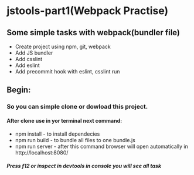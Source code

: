 # jstools-part1(Webpack Practise)
## Some simple tasks with webpack(bundler file)
* Create project using npm, git, webpack
* Add JS bundler
* Add csslint
* Add eslint
* Add precommit hook with eslint, csslint run
## Begin:
### So you can simple clone or dowload this project.
#### After clone use in yor terminal next command:
* npm install - to install dependecies
* npm run build - to bundle all files to one bundle.js
* npm run server - after this command browser will open automatically in http://localhost:8080/
##### Press f12 or inspect in devtools in console you will see all task
